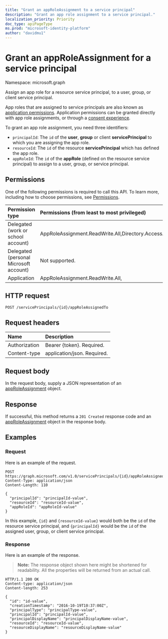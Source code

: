 ```yaml
---
title: "Grant an appRoleAssignment to a service principal"
description: "Grant an app role assignment to a service principal."
localization_priority: Priority
doc_type: apiPageType
ms.prod: "microsoft-identity-platform"
author: "davidmu1"
---
```


# Grant an appRoleAssignment for a service principal

Namespace: microsoft.graph


Assign an app role for a resource service principal, to a user, group, or client service principal.

App roles that are assigned to service principals are also known as [application permissions](https://docs.microsoft.com/azure/active-directory/develop/v2-permissions-and-consent#permission-types). Application permissions can be granted directly with app role assignments, or through a [consent experience](https://docs.microsoft.com/azure/active-directory/develop/application-consent-experience).

To grant an app role assignment, you need three identifiers:

- `principalId`: The `id` of the **user**, **group** or client **servicePrincipal** to which you are assigning the app role.
- `resourceId`: The `id` of the resource **servicePrincipal** which has defined the app role.
- `appRoleId`: The `id` of the **appRole** (defined on the resource service principal) to assign to a user, group, or service principal.

## Permissions

One of the following permissions is required to call this API. To learn more, including how to choose permissions, see [Permissions](/graph/permissions-reference).

|Permission type      | Permissions (from least to most privileged)              |
|:--------------------|:---------------------------------------------------------|
|Delegated (work or school account) | AppRoleAssignment.ReadWrite.All,Directory.AccessAsUser.All    |
|Delegated (personal Microsoft account) | Not supported.    |
|Application | AppRoleAssignment.ReadWrite.All, |

## HTTP request

<!-- { "blockType": "ignored" } -->
```http
POST /servicePrincipals/{id}/appRoleAssignedTo
```

## Request headers

| Name       | Description|
|:-----------|:----------|
| Authorization | Bearer {token}. Required.  |
| Content-type | application/json. Required. |

## Request body

In the request body, supply a JSON representation of an [appRoleAssignment](../resources/approleassignment.md) object.

## Response

If successful, this method returns a `201 Created` response code and an [appRoleAssignment](../resources/approleassignment.md) object in the response body.

## Examples

### Request

Here is an example of the request.

<!-- {
  "blockType": "request",
  "name": "serviceprincipal_create_approleassignedto"
}-->

```http
POST https://graph.microsoft.com/v1.0/servicePrincipals/{id}/appRoleAssignedTo
Content-Type: application/json
Content-Length: 110

{
  "principalId": "principalId-value",
  "resourceId": "resourceId-value",
  "appRoleId": "appRoleId-value"
}
```

In this example, `{id}` and `{resourceId-value}` would both be the `id` of the resource service principal, and `{principalId}` would be the `id` of the assigned user, group, or client service principal.

### Response

Here is an example of the response. 

> **Note:** The response object shown here might be shortened for readability. All the properties will be returned from an actual call.

<!-- {
  "blockType": "response",
  "truncated": true,
  "@odata.type": "microsoft.graph.appRoleAssignment"
} -->

```http
HTTP/1.1 200 OK
Content-type: application/json
Content-length: 253

{
  "id": "id-value",
  "creationTimestamp": "2016-10-19T10:37:00Z",
  "principalType": "principalType-value",
  "principalId": "principalId-value",
  "principalDisplayName": "principalDisplayName-value",
  "resourceId": "resourceId-value",
  "resourceDisplayName": "resourceDisplayName-value"
}
```

<!-- uuid: 8fcb5dbc-d5aa-4681-8e31-b001d5168d79
2015-10-25 14:57:30 UTC -->
<!--
{
  "type": "#page.annotation",
  "description": "Create appRoleAssignment",
  "keywords": "",
  "section": "documentation",
  "tocPath": "",
  "suppressions": [
  ]
}
-->
